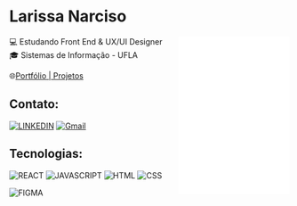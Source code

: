 # Larissa Narciso
<img align="right" width="200" src="larisnarciso.png">
💻 Estudando Front End & UX/UI Designer <br/>
🎓 Sistemas de Informação - UFLA <br/>

🌐[Portfólio | Projetos](https://larisnarciso.github.io/)

## Contato:

[![LINKEDIN](https://img.shields.io/badge/LINKEDIN-%2320232a.svg?style=for-the-badge&logo=linkedIn&logoColor=%e34f26)](https://www.linkedin.com/in/larisnarciso/)
[![Gmail](https://img.shields.io/badge/Gmail-%2320232a.svg?style=for-the-badge&logo=gmail&logoColor=%e34f26)](mailto:larisnarciso@gmail.com)


## Tecnologias:

![REACT](https://img.shields.io/badge/react-%2320232a.svg?style=for-the-badge&logo=react&logoColor=%)
![JAVASCRIPT](https://img.shields.io/badge/javascript-%2320232a.svg?style=for-the-badge&logo=javascript&logoColor=%e34f26)
![HTML](https://img.shields.io/badge/html-%2320232a.svg?style=for-the-badge&logo=html5&logoColor=%e34f26)
![CSS](https://img.shields.io/badge/css-%2320232a.svg?style=for-the-badge&logo=css3&logoColor=%2361dafb)

![FIGMA](https://img.shields.io/badge/figma-%2320232a.svg?style=for-the-badge&logo=figma&logoColor=%ea4c1d)
